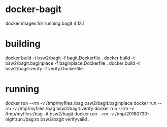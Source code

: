 # docker-bagit
docker images for running bagit 4.12.1

# building
docker build -t bsw2/bagit -f bagit.Dockerfile .
docker build -t bsw2/bagit:baginplace -f baginplace.Dockerfile .
docker build -t bsw2/bagit:verify -f verify.Dockerfile .


# running
docker run --rm -v /tmp/myfiles:/bag  bsw2/bagit:baginplace
docker run --rm -v /tmp/myfiles:/bag  bsw2/bagit:verify
docker run --rm -v /tmp/myfiles:/bag -it  bsw2/bagit
docker run --rm -v /tmp/20160730-nightrun:/bag:ro    bsw2/bagit verifyvalid .